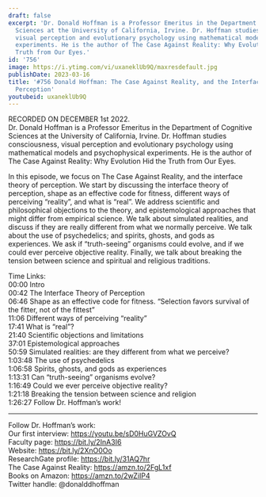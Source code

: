 ```yaml
---
draft: false
excerpt: 'Dr. Donald Hoffman is a Professor Emeritus in the Department of Cognitive
  Sciences at the University of California, Irvine. Dr. Hoffman studies consciousness,
  visual perception and evolutionary psychology using mathematical models and psychophysical
  experiments. He is the author of The Case Against Reality: Why Evolution Hid the
  Truth from Our Eyes.'
id: '756'
image: https://i.ytimg.com/vi/uxaneklUb9Q/maxresdefault.jpg
publishDate: 2023-03-16
title: '#756 Donald Hoffman: The Case Against Reality, and the Interface Theory of
  Perception'
youtubeid: uxaneklUb9Q
---
```

RECORDED ON DECEMBER 1st 2022.  
Dr. Donald Hoffman is a Professor Emeritus in the Department of Cognitive Sciences at the University of California, Irvine. Dr. Hoffman studies consciousness, visual perception and evolutionary psychology using mathematical models and psychophysical experiments. He is the author of The Case Against Reality: Why Evolution Hid the Truth from Our Eyes.

In this episode, we focus on The Case Against Reality, and the interface theory of perception. We start by discussing the interface theory of perception, shape as an effective code for fitness, different ways of perceiving “reality”, and what is “real”. We address scientific and philosophical objections to the theory, and epistemological approaches that might differ from empirical science. We talk about simulated realities, and discuss if they are really different from what we normally perceive. We talk about the use of psychedelics; and spirits, ghosts, and gods as experiences. We ask if “truth-seeing” organisms could evolve, and if we could ever perceive objective reality. Finally, we talk about breaking the tension between science and spiritual and religious traditions.

Time Links:  
00:00 Intro  
00:42  The Interface Theory of Perception  
06:46  Shape as an effective code for fitness. “Selection favors survival of the fitter, not of the fittest”  
11:06  Different ways of perceiving “reality”  
17:41  What is “real”?  
21:40  Scientific objections and limitations  
37:01  Epistemological approaches  
50:59  Simulated realities: are they different from what we perceive?  
1:03:48  The use of psychedelics  
1:06:58  Spirits, ghosts, and gods as experiences  
1:13:31  Can “truth-seeing” organisms evolve?  
1:16:49  Could we ever perceive objective reality?  
1:21:18  Breaking the tension between science and religion  
1:26:27  Follow Dr. Hoffman’s work!

---

Follow Dr. Hoffman’s work:  
Our first interview: https://youtu.be/sD0HuGVZOvQ  
Faculty page: https://bit.ly/2InA3I6  
Website: https://bit.ly/2XnO0Oo  
ResearchGate profile: https://bit.ly/31AQ7hr  
The Case Against Reality: https://amzn.to/2FgL1xf  
Books on Amazon: https://amzn.to/2wZiIP4  
Twitter handle: @donalddhoffman
